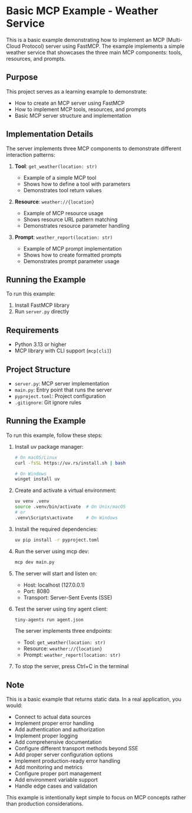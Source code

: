 # Basic MCP Example - Weather Service

This is a basic example demonstrating how to implement an MCP (Multi-Cloud Protocol) server using FastMCP. The example implements a simple weather service that showcases the three main MCP components: tools, resources, and prompts.

## Purpose

This project serves as a learning example to demonstrate:
- How to create an MCP server using FastMCP
- How to implement MCP tools, resources, and prompts
- Basic MCP server structure and implementation

## Implementation Details

The server implements three MCP components to demonstrate different interaction patterns:

1. **Tool**: `get_weather(location: str)`
   - Example of a simple MCP tool
   - Shows how to define a tool with parameters
   - Demonstrates tool return values

2. **Resource**: `weather://{location}`
   - Example of MCP resource usage
   - Shows resource URL pattern matching
   - Demonstrates resource parameter handling

3. **Prompt**: `weather_report(location: str)`
   - Example of MCP prompt implementation
   - Shows how to create formatted prompts
   - Demonstrates prompt parameter usage

## Running the Example

To run this example:
1. Install FastMCP library
2. Run `server.py` directly

## Requirements

- Python 3.13 or higher
- MCP library with CLI support (`mcp[cli]`)

## Project Structure

- `server.py`: MCP server implementation
- `main.py`: Entry point that runs the server
- `pyproject.toml`: Project configuration
- `.gitignore`: Git ignore rules

## Running the Example

To run this example, follow these steps:

1. Install uv package manager:
   ```bash
   # On macOS/Linux
   curl -fsSL https://uv.rs/install.sh | bash
   
   # On Windows
   winget install uv
   ```

2. Create and activate a virtual environment:
   ```bash
   uv venv .venv
   source .venv/bin/activate  # On Unix/macOS
   # or
   .venv\Scripts\activate     # On Windows
   ```

2. Install the required dependencies:
   ```bash
   uv pip install -r pyproject.toml
   ```

2. Run the server using mcp dev:
   ```bash
   mcp dev main.py
   ```

3. The server will start and listen on:
   - Host: localhost (127.0.0.1)
   - Port: 8080
   - Transport: Server-Sent Events (SSE)

4. Test the server using tiny agent client:
   ```bash
   tiny-agents run agent.json
   ```

   The server implements three endpoints:
   - Tool: `get_weather(location: str)`
   - Resource: `weather://{location}`
   - Prompt: `weather_report(location: str)`

5. To stop the server, press Ctrl+C in the terminal

## Note

This is a basic example that returns static data. In a real application, you would:
- Connect to actual data sources
- Implement proper error handling
- Add authentication and authorization
- Implement proper logging
- Add comprehensive documentation
- Configure different transport methods beyond SSE
- Add proper server configuration options
- Implement production-ready error handling
- Add monitoring and metrics
- Configure proper port management
- Add environment variable support
- Handle edge cases and validation

This example is intentionally kept simple to focus on MCP concepts rather than production considerations.